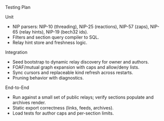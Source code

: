 Testing Plan

Unit
- NIP parsers: NIP-10 (threading), NIP-25 (reactions), NIP-57 (zaps), NIP-65 (relay hints), NIP-19 (bech32 ids).
- Filters and section query compiler to SQL.
- Relay hint store and freshness logic.

Integration
- Seed bootstrap to dynamic relay discovery for owner and authors.
- FOAF/mutual graph expansion with caps and allow/deny lists.
- Sync cursors and replaceable kind refresh across restarts.
- Pruning behavior with diagnostics.

End-to-End
- Run against a small set of public relays; verify sections populate and archives render.
- Static export correctness (links, feeds, archives).
- Load tests for author caps and per-section limits.
